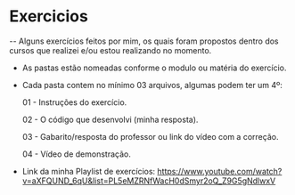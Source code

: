 # Exercicios
 -- Alguns exercícios feitos por mim, os quais foram propostos dentro dos cursos que realizei e/ou estou realizando no momento.
 - As pastas estão nomeadas conforme o modulo ou matéria do exercício.
 - Cada pasta contem no mínimo 03 arquivos, algumas podem ter um 4º:

   01 - Instruções do exercício.
   
   02 - O código que desenvolvi (minha resposta).
   
   03 - Gabarito/resposta do professor ou link do vídeo com a correção.

   04 - Vídeo de demonstração.

 - Link da minha Playlist de exercícios:  https://www.youtube.com/watch?v=aXFQUND_6qU&list=PL5eMZRNfWacH0dSmyr2oQ_Z9G5gNdlwxV  
